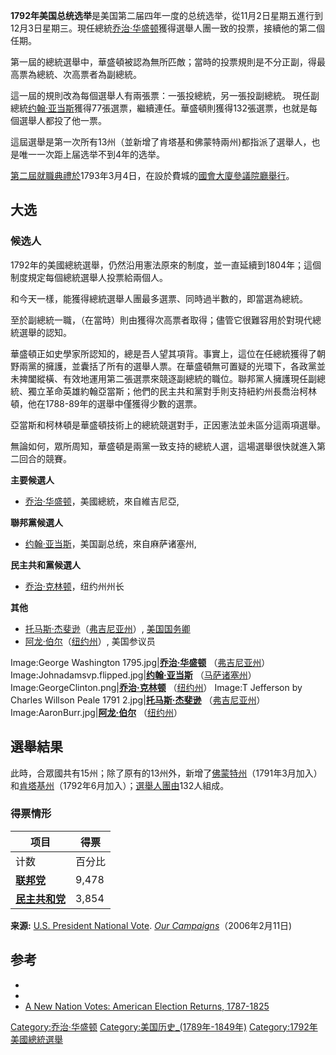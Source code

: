 **1792年美国总统选举**是美国第二届四年一度的总统选举，從11月2日星期五進行到12月3日星期三。現任總統[乔治·华盛顿](../Page/乔治·华盛顿.md "wikilink")獲得選舉人團一致的投票，接續他的第二個任期。

第一屆的總統選舉中，華盛頓被認為無所匹敵；當時的投票規則是不分正副，得最高票為總統、次高票者為副總統。

這一屆的規則改為每個選舉人有兩張票：一張投總統，另一張投副總統。 現任副總統[约翰·亚当斯](../Page/约翰·亚当斯.md "wikilink")獲得77張選票，繼續連任。華盛頓則獲得132張選票，也就是每個選舉人都投了他一票。

這屆選舉是第一次所有13州（並新增了肯塔基和佛蒙特兩州)都指派了選舉人，也是唯一一次距上届选举不到4年的选举。

[第二屆就職典禮於](https://zh.wikipedia.org/wiki/第二屆就職典禮 "wikilink")1793年3月4日，在設於費城的[國會大廈參議院廳舉行](https://zh.wikipedia.org/wiki/國會大廈 "wikilink")。

## 大选

### 候选人

1792年的美國總統選舉，仍然沿用憲法原來的制度，並一直延續到1804年；這個制度規定每個總統選舉人投票給兩個人。

和今天一樣，能獲得總統選舉人團最多選票、同時過半數的，即當選為總統。

至於副總統一職，（在當時）則由獲得次高票者取得；儘管它很難容用於對現代總統選舉的認知。

華盛頓正如史學家所認知的，總是吾人望其項背。事實上，這位在任總統獲得了朝野兩黨的擁護，並囊括了所有的選舉人票。在華盛頓無可置疑的光環下，各政黨並未捭闔縱橫、有效地運用第二張選票來競逐副總統的職位。聯邦黨人擁護現任副總統、獨立革命英雄約翰亞當斯；他們的民主共和黨對手則支持紐約州長喬治柯林頓，他在1788-89年的選舉中僅獲得少數的選票。

亞當斯和柯林頓是華盛頓技術上的總統競選對手，正因憲法並未區分這兩項選舉。

無論如何，眾所周知，華盛頓是兩黨一致支持的總統人選，這場選舉很快就進入第二回合的競賽。

**主要候選人**

  - [乔治·华盛顿](../Page/乔治·华盛顿.md "wikilink")，美國總統，來自維吉尼亞,

**聯邦黨候選人**

  - [约翰·亚当斯](../Page/约翰·亚当斯.md "wikilink")，美国副总统，來自麻萨诸塞州,

**民主共和黨候選人**

  - [乔治·克林顿](../Page/乔治·克林顿.md "wikilink")，纽约州州长

**其他**

  - [托马斯·杰斐逊](../Page/托马斯·杰斐逊.md "wikilink")（[弗吉尼亚州](../Page/弗吉尼亚州.md "wikilink")）, [美国国务卿](../Page/美国国务卿.md "wikilink")
  - [阿龙·伯尔](../Page/阿龙·伯尔.md "wikilink")（[纽约州](../Page/纽约州.md "wikilink")）, 美国参议员

Image:George Washington 1795.jpg|**[乔治·华盛顿](../Page/乔治·华盛顿.md "wikilink")**
（[弗吉尼亚州](../Page/弗吉尼亚州.md "wikilink")） Image:Johnadamsvp.flipped.jpg|**[约翰·亚当斯](../Page/约翰·亚当斯.md "wikilink")**
（[马萨诸塞州](https://zh.wikipedia.org/wiki/马萨诸塞州 "wikilink")） Image:GeorgeClinton.png|**[乔治·克林顿](../Page/乔治·克林顿.md "wikilink")**
（[纽约州](../Page/纽约州.md "wikilink")） Image:T Jefferson by Charles Willson Peale 1791 2.jpg|**[托马斯·杰斐逊](../Page/托马斯·杰斐逊.md "wikilink")**
（[弗吉尼亚州](../Page/弗吉尼亚州.md "wikilink")） Image:AaronBurr.jpg|**[阿龙·伯尔](../Page/阿龙·伯尔.md "wikilink")**
（[纽约州](../Page/纽约州.md "wikilink")）

## 選舉結果

此時，合眾國共有15州；除了原有的13州外，新增了[佛蒙特州](../Page/佛蒙特州.md "wikilink")（1791年3月加入）和[肯塔基州](../Page/肯塔基州.md "wikilink")（1792年6月加入）；[選舉人團由](https://zh.wikipedia.org/wiki/選舉人團 "wikilink")132人組成。

### 得票情形

| 项目                                                          | 得票    |
| ----------------------------------------------------------- | ----- |
| 计数                                                          | 百分比   |
| **[联邦党](https://zh.wikipedia.org/wiki/联邦党 "wikilink")**     | 9,478 |
| **[民主共和党](https://zh.wikipedia.org/wiki/民主共和党 "wikilink")** | 3,854 |

**来源:** [U.S. President National Vote](http://www.ourcampaigns.com/RaceDetail.html?RaceID=59541). *[Our Campaigns](http://www.ourcampaigns.com)*（2006年2月11日)

## 参考

  -
  -
  - [A New Nation Votes: American Election Returns, 1787-1825](https://web.archive.org/web/20060901180805/http://dca.tufts.edu/features/aas/index.html)

[Category:乔治·华盛顿](https://zh.wikipedia.org/wiki/Category:乔治·华盛顿 "wikilink") [Category:美国历史_(1789年-1849年)](https://zh.wikipedia.org/wiki/Category:美国历史_\(1789年-1849年\) "wikilink") [Category:1792年美國總統選舉](https://zh.wikipedia.org/wiki/Category:1792年美國總統選舉 "wikilink")